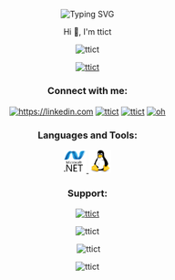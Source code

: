 
<div align="center">

![Typing SVG](https://readme-typing-svg.herokuapp.com?font=Fira+Code&size=24&duration=100&pause=10&color=FF0000&center=true&vCenter=true&height=40&lines=Error+404+Not+Found)
  
Hi 👋, I'm ttict

<img src="https://komarev.com/ghpvc/?username=ttict&label=Profile%20views&color=0e75b6&style=flat" alt="ttict" /> <br>
  

<a href="https://github.com/ryo-ma/github-profile-trophy"><img src="https://github-profile-trophy.vercel.app/?username=ttict" alt="ttict" /></a>

### Connect with me:
  
<a href="https://linkedin.com/" target="blank"><img align="center" src="https://raw.githubusercontent.com/rahuldkjain/github-profile-readme-generator/master/src/images/icons/Social/linked-in-alt.svg" alt="https://linkedin.com" height="30" width="40" /></a>
<a href="https://stackoverflow.com/" target="blank"><img align="center" src="https://raw.githubusercontent.com/rahuldkjain/github-profile-readme-generator/master/src/images/icons/Social/stack-overflow.svg" alt="ttict" height="30" width="40" /></a>
<a href="https://fb.com/" target="blank"><img align="center" src="https://raw.githubusercontent.com/rahuldkjain/github-profile-readme-generator/master/src/images/icons/Social/facebook.svg" alt="ttict" height="30" width="40" /></a>
<a href="https://www.topcoder.com/" target="blank"><img align="center" src="https://raw.githubusercontent.com/rahuldkjain/github-profile-readme-generator/master/src/images/icons/Social/topcoder.svg" alt="oh" height="30" width="40" /></a>
</p>


### Languages and Tools:

<a href="https://dotnet.microsoft.com/" target="_blank" rel="noreferrer"> <img src="https://raw.githubusercontent.com/devicons/devicon/master/icons/dot-net/dot-net-original-wordmark.svg" alt="dotnet" width="40" height="40"/> </a> <a href="https://www.linux.org/" target="_blank" rel="noreferrer"> <img src="https://raw.githubusercontent.com/devicons/devicon/master/icons/linux/linux-original.svg" alt="linux" width="40" height="40"/> </a>

### Support:

<a href="https://www.buymeacoffee.com/ttict "> <img align="centre" src="https://cdn.buymeacoffee.com/buttons/v2/default-yellow.png" height="50" width="210" alt="ttict " /></a>


<p><img align="centre" src="https://github-readme-stats.vercel.app/api/top-langs?username=ttict&show_icons=true&locale=en&layout=compact" alt="ttict" /></p>

<p>&nbsp;<img align="centre" src="https://github-readme-stats.vercel.app/api?username=ttict&show_icons=true&locale=en" alt="ttict" /></p>

<p><img align="centre" src="https://github-readme-streak-stats.herokuapp.com/?user=ttict&" alt="ttict" /></p>

</div>
